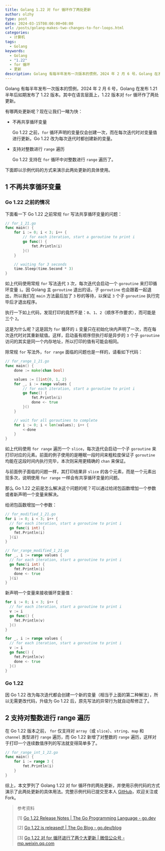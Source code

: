 ```yaml
---
title: Golang 1.22 对 for 循环作了两处更新
author: olzhy
type: post
date: 2024-03-15T08:00:00+08:00
url: /posts/golang-makes-two-changes-to-for-loops.html
categories:
  - 计算机
tags:
  - Golang
keywords:
  - Golang
  - "1.22"
  - for 循环
  - 更新
description: Golang 有每半年发布一次版本的惯例，2024 年 2 月 6 号，Golang 在发布 1.21 半年后如期发布了 1.22 版本。其中在语言层面上，1.22 版本对 for 循环作了两处更新。本文使用示例代码的方式演示了此两处更新的具体使用。
---
```


Golang 有每半年发布一次版本的惯例，2024 年 2 月 6 号，Golang 在发布 1.21 半年后如期发布了 1.22 版本。其中在语言层面上，1.22 版本对 `for` 循环作了两处更新。

<!--more-->

有哪两处更新呢？现在让我们一睹为快：

- 不再共享循环变量

  Go 1.22 之前，`for` 循环声明的变量仅会创建一次，而在每次迭代时对变量值进行更新。Go 1.22 改为每次迭代时都创建新的变量。

- 支持对整数进行 `range` 遍历

  Go 1.22 支持在 `for` 循环中对整数进行 `range` 遍历了。

下面即以示例代码的方式来演示此两处更新的具体使用。

## 1 不再共享循环变量

### Go 1.22 之前的情况

下面看一下 Go 1.22 之前常规 `for` 写法共享循环变量的问题：

```go
// for_1_21.go
func main() {
	for i := 0; i < 3; i++ {
		// for each iteration, start a goroutine to print i
		go func() {
			fmt.Println(i)
		}()
	}

	// waiting for 3 seconds
	time.Sleep(time.Second * 3)
}
```

如上代码使用常规 `for` 写法迭代 `3` 次，每次迭代会启动一个 `goroutine` 来打印循环变量 `i`。因 Golang 主 `goroutine` 退出的话，子 `goroutine` 也会跟着一起退出，所以我们在 `main` 方法最后加了 `3` 秒的等待，以保证 `3` 个子 `goroutine` 执行完毕后才退出程序。

执行一下如上代码，发现打印的竟然不是：`0`、`1`、`2`（顺序不作要求），而可能是三个 `2`。

这是为什么呢？这是因为 `for` 循环的 `i` 变量只在初始化块内声明了一次，而在每次迭代时对其重新赋值。这样，启动虽有顺序但执行却是异步的 `3` 个子 `goroutine` 访问的其实是同一个内存地址，所以打印的值有可能会相同。

除常规 `for` 写法外，`for range` 面临的问题也是一样的，请看如下代码：

```go
// for_range_1_21.go
func main() {
	done := make(chan bool)

	values := []int{0, 1, 2}
	for _, i := range values {
		// for each iteration, start a goroutine to print i
		go func() {
			fmt.Println(i)
			done <- true
		}()
	}

	// wait for all goroutines to complete
	for i := 0; i < len(values); i++ {
		<-done
	}
}
```

如上代码使用 `for range` 遍历一个 `slice`，每次迭代会启动一个子 `goroutine` 来打印对应的元素。前面的例子使用的是睡眠一段时间来粗粒度保证子 `goroutine` 均能在这段时间内执行完毕，本次则采用更精确的 `chan` 来保证。

与前面例子面临的问题一样，其打印结果非 `slice` 的各个元素，而是一个元素出现多次，说明使用 `for range` 一样会有共享循环变量的问题。

那么 Go 1.22 之前是怎么解决这个问题的呢？可以通过给闭包函数增加一个参数或者新声明一个变量来解决。

给闭包函数增加一个参数：

```go
// for_modified_1_21.go
for i := 0; i < 3; i++ {
  // for each iteration, start a goroutine to print i
  go func(i int) {
    fmt.Println(i)
  }(i)
}
```

```go
// for_range_modified_1_21.go
for _, i := range values {
  // for each iteration, start a goroutine to print i
  go func(i int) {
    fmt.Println(i)
    done <- true
  }(i)
}
```

新声明一个变量来接收循环变量值：

```go
for i := 0; i < 3; i++ {
  // for each iteration, start a goroutine to print i
  v := i
  go func() {
    fmt.Println(v)
  }()
}
```

```go
for _, i := range values {
  // for each iteration, start a goroutine to print i
  v := i
  go func() {
    fmt.Println(v)
    done <- true
  }()
}
```

### Go 1.22

因 Go 1.22 改为每次迭代都会创建一个新的变量（相当于上面的第二种解法），所以无需更改代码，升级为 Go 1.22 后，原先写法的异常行为就自动帮修正了。

## 2 支持对整数进行 range 遍历

在 Go 1.22 版本之前， `for` 仅支持对 `array`（或 `slice`）、`string`、`map` 和 `channel` 类型进行 `range` 遍历，而 Go 1.22 新增了对整数的 `range` 遍历，这样对于打印一个连续数值序列的写法就变得简单多了。

```go
// for_range_int_1_22.go
func main() {
	for i := range 3 {
		fmt.Println(i)
	}
}
```

综上，本文罗列了 Golang 1.22 对 for 循环作的两处更新，并使用示例代码的方式演示了此两处更新的具体用法。完整示例代码已提交至本人 [GitHub](https://github.com/olzhy/go-exercises/tree/master/for_loops_changes)，欢迎关注或 Fork。

> 参考资料
>
> [1] [Go 1.22 Release Notes | The Go Programming Language - go.dev](https://go.dev/doc/go1.22)
>
> [2] [Go 1.22 is released! | The Go Blog - go.dev/blog](https://go.dev/blog/go1.22)
>
> [3] [Go 1.22 对 for 循环进行了两个大更新 | 微信公众号 - mp.weixin.qq.com](https://mp.weixin.qq.com/s/9ARiVYpYRy4FCuSJ5IKuGw)
